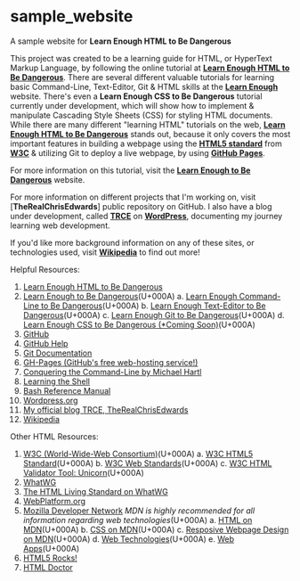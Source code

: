 # sample_website
A sample website for **Learn Enough HTML to Be Dangerous**

This project was created to be a learning guide for HTML, or HyperText Markup Language, by following the online tutorial at [**Learn Enough HTML to Be Dangerous**](https://learnenough.com/html-tutorial). There are several different valuable tutorials for learning basic Command-Line, Text-Editor, Git & HTML skills at the [**Learn Enough**](https://learnenough.com) website. There's even a **Learn Enough CSS to Be Dangerous** tutorial currently under development, which will show how to implement & manipulate Cascading Style Sheets (CSS) for styling HTML documents. While there are many different "learning HTML" tutorials on the web, [**Learn Enough HTML to Be Dangerous**](https://learnenough.com/html-tutorial) stands out, because it only covers the most important features in building a webpage using the [**HTML5 standard**](https://www.w3.org/TR/html5) from [**W3C**](http://www.w3.org) & utilizing Git to deploy a live webpage, by using [**GitHub Pages**](https://pages.github.com).

For more information on this tutorial, visit the [**Learn Enough to Be Dangerous**](https://learnenough.com) website. 

For more information on different projects that I'm working on, visit [**TheRealChrisEdwards**] public repository on GitHub. I also have a blog under development, called [**TRCE**](https://therealchrisedwards.tech.blog/) on [**WordPress**](https://wordpress.com), documenting my journey learning web development.

If you'd like more background information on any of these sites, or technologies used, visit [**Wikipedia**](https://www.wikipedia.org) to find out more!

Helpful Resources:

1. [Learn Enough HTML to Be Dangerous](https://learnenough.com/html-tutorial)
2. [Learn Enough to Be Dangerous](https://learnenough.com/)(U+000A)
  a. [Learn Enough Command-Line to Be Dangerous](https://learnenough.com/command-line-tutorial)(U+000A)
  b. [Learn Enough Text-Editor to Be Dangerous](https://www.learnenough.com/text-editor-tutorial)(U+000A)
  c. [Learn Enough Git to Be Dangerous](https://www.learnenough.com/git-tutorial)(U+000A)
  d. [Learn Enough CSS to Be Dangerous (&ast;Coming Soon)](https://www.learnenough.com/css-and-layout-tutorial)(U+000A)
3. [GitHub](https://github.com)
4. [GitHub Help](https://help.github.com)
5. [Git Documentation](https://git-scm.com/doc)
6. [GH-Pages (GitHub's free web-hosting service!)](https://pages.github.com)
8. [Conquering the Command-Line by Michael Hartl](http://conqueringthecommandline.com/book)
9. [Learning the Shell](http://linuxcommand.org/lc3_learning_the_shell.php)
10. [Bash Reference Manual](https://www.gnu.org/software/bash/manual/bashref.html)
11. [Wordpress.org](https://wordpress.com)
12. [My official blog TRCE, TheRealChrisEdwards](https://therealchrisedwards.tech.blog/)
13. [Wikipedia](https://www.wikipedia.org)

Other HTML Resources:

1. [W3C (World-Wide-Web Consortium)](http://www.w3.org)(U+000A)
  a. [W3C HTML5 Standard](https://www.w3.org/TR/html5)(U+000A)
  b. [W3C Web Standards](https://www.w3.org/standards/)(U+000A)
  c. [W3C HTML Validator Tool: Unicorn](http://validator.w3.org/unicorn/)(U+000A)
2. [WhatWG](https://whatwg.org/)
2. [The HTML Living Standard on WhatWG](https://html.spec.whatwg.org/multipage/)
3. [WebPlatform.org](http://www.webplatform.org/)
4. [Mozilla Developer Network](https://developer.mozilla.org/en-US/) *MDN is highly recommended for all information regarding web technologies*(U+000A)
  a. [HTML on MDN](https://developer.mozilla.org/en-US/docs/Web/HTML)(U+000A)
  b. [CSS on MDN](https://developer.mozilla.org/en-US/docs/Web/CSS)(U+000A)
  c. [Resposive Webpage Design on MDN](https://developer.mozilla.org/en-US/Apps/Progressive/Responsive)(U+000A)
  d. [Web Technologies](https://developer.mozilla.org/en-US/docs/Web)(U+000A)
  e. [Web Apps](https://developer.mozilla.org/en-US/Apps)(U+000A)
5. [HTML5 Rocks!](https://www.html5rocks.com/en/)
6. [HTML Doctor](http://html5doctor.com/)
